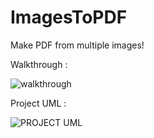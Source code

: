 # ImagesToPDF
 Make PDF from multiple images!
 
 Walkthrough :
 
![walkthrough](https://user-images.githubusercontent.com/63100608/119969917-c8524300-bfcc-11eb-8721-0261acda8706.gif)

Project UML :

![PROJECT UML](https://user-images.githubusercontent.com/63100608/119968565-4877a900-bfcb-11eb-80e7-446464977178.png)
